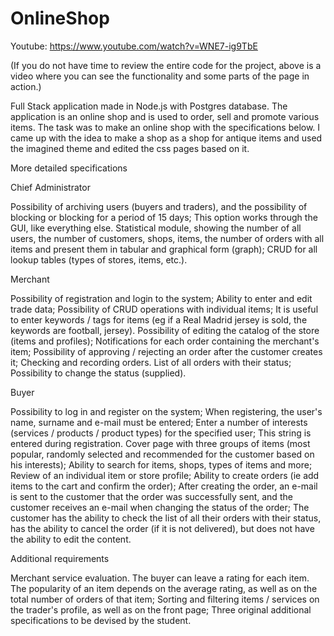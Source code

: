 # OnlineShop
Youtube: https://www.youtube.com/watch?v=WNE7-ig9TbE

(If you do not have time to review the entire code for the project, above is a video where you can see the functionality and some parts of the page in action.)

Full Stack application made in Node.js with Postgres database. The application is an online shop and is used to order, sell and promote various items.
The task was to make an online shop with the specifications below. 
I came up with the idea to make a shop as a shop for antique items and used the imagined theme and edited the css pages based on it.

More detailed specifications

Chief Administrator

Possibility of archiving users (buyers and traders), and the possibility of blocking or blocking for a period of 15 days; This option works through the GUI, like everything else.
Statistical module, showing the number of all users, the number of customers, shops, items, the number of orders with all items and present them in tabular and graphical form (graph);
CRUD for all lookup tables (types of stores, items, etc.).

Merchant

Possibility of registration and login to the system;
Ability to enter and edit trade data;
Possibility of CRUD operations with individual items; It is useful to enter keywords / tags for items
(eg if a Real Madrid jersey is sold, the keywords are football, jersey).
Possibility of editing the catalog of the store (items and profiles);
Notifications for each order containing the merchant's item;
Possibility of approving / rejecting an order after the customer creates it;
Checking and recording orders. List of all orders with their status;
Possibility to change the status (supplied).

Buyer

Possibility to log in and register on the system;
When registering, the user's name, surname and e-mail must be entered;
Enter a number of interests (services / products / product types) for the specified user; This string is entered during registration.
Cover page with three groups of items (most popular, randomly selected and recommended for the customer based on his interests);
Ability to search for items, shops, types of items and more;
Review of an individual item or store profile;
Ability to create orders (ie add items to the cart and confirm the order);
After creating the order, an e-mail is sent to the customer that the order was successfully sent, and the customer receives an e-mail when changing the status of the order;
The customer has the ability to check the list of all their orders with their status, has the ability to cancel the order (if it is not delivered),
but does not have the ability to edit the content.

Additional requirements

Merchant service evaluation. The buyer can leave a rating for each item. The popularity of an item depends on the average rating, as well as on the total number of orders of that item;
Sorting and filtering items / services on the trader's profile, as well as on the front page;
Three original additional specifications to be devised by the student.
